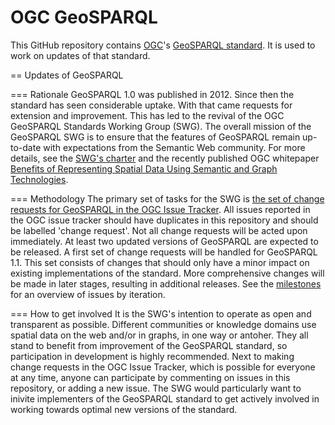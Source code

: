 # OGC GeoSPARQL

This GitHub repository contains [OGC](https://www.ogc.org/)'s [GeoSPARQL standard](https://www.ogc.org/standards/geosparql). It is used to work on updates of that standard.

== Updates of GeoSPARQL

=== Rationale
GeoSPARQL 1.0 was published in 2012. Since then the standard has seen considerable uptake. With that came requests for extension and improvement. This has led to the revival of the OGC GeoSPARQL Standards Working Group (SWG). The overall mission of the GeoSPARQL SWG is to ensure that the features of GeoSPARQL remain up-to-date with expectations from the Semantic Web community. For more details, see the [SWG's charter](https://portal.ogc.org/files/93345) and the recently published OGC whitepaper [Benefits of Representing Spatial Data Using Semantic and Graph Technologies](http://docs.ogc.org/wp/19-078r1/19-078r1.html).

=== Methodology
The primary set of tasks for the SWG is [the set of change requests for GeoSPARQL in the OGC Issue Tracker](http://ogc.standardstracker.org/requestlist.cgi?component=11-052r4&list_id=1094&product=OGC). All issues reported in the OGC issue tracker should have duplicates in this repository and should be labelled 'change request'.
Not all change requests will be acted upon immediately. At least two updated versions of GeoSPARQL are expected to be released. A first set of change requests will be handled for GeoSPARQL 1.1. This set consists of changes that should only have a minor impact on existing implementations of the standard. More comprehensive changes will be made in later stages, resulting in additional releases. See the [milestones](milestones) for an overview of issues by iteration. 

=== How to get involved
It is the SWG's intention to operate as open and transparent as possible. Different communities or knowledge domains use spatial data on the web and/or in graphs, in one way or antoher. They all stand to benefit from improvement of the GeoSPARQL standard, so participation in development is highly recommended.
Next to making change requests in the OGC Issue Tracker, which is possible for everyone at any time, anyone can participate by commenting on issues in this repository, or adding a new issue. The SWG would particularly want to inivite implementers of the GeoSPARQL standard to get actively involved in working towards optimal new versions of the standard.
